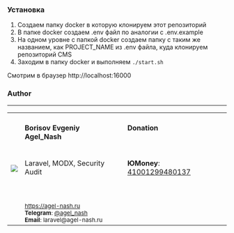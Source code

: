 ### Установка
1) Создаем папку docker в которую клонируем этот репозиторий
2) В папке docker создаем .env файл по аналогии с .env.example
3) На одном уровне с папкой docker создаем папку с таким же названием, как PROJECT_NAME из .env файла, куда клонируем репозиторий CMS
4) Заходим в папку docker и выполняем `./start.sh`

Смотрим в браузер http://localhost:16000

### Author
---------
<table>
  <tr>
    <td valign="center" align="center"><img src="http://www.gravatar.com/avatar/bf12d44182c98288015f65c9861903aa?s=250"></td>
	<td valign="top">
		<h4>Borisov Evgeniy
		<br />
		Agel_Nash</h4>
		<br />
	    Laravel, MODX, Security Audit
		<br />
		<br />
		<br />
		<br />
        <small>
            <a href="https://agel-nash.ru">https://agel-nash.ru</a>
		    <br />
		    <strong>Telegram</strong>: <a href="https://t.me/Agel_Nash">@agel_nash</a>
		    <br />
		    <strong>Email</strong>: laravel@agel-nash.ru
		</small>
	</td>
	<td valign="top">
		<h4>Donation<br /><br /></h4>
		<br />
		<strong>ЮMoney</strong>: <a href="https://yoomoney.ru/to/41001299480137">41001299480137</a><br />
	</td>
  </tr>
</table>
